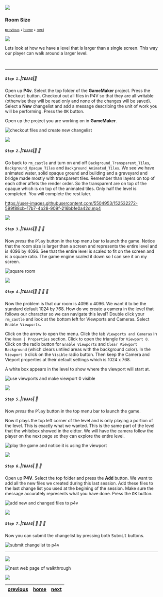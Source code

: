 ![](../images/line3.png)

### Room Size

<sub>[previous](../setting-up/README.md#user-content-setting-up) • [home](../README.md#user-content-gms2-ue4-space-rocks) • [next](../player-anim/README.md#user-content-importing-player-animations)</sub>

![](../images/line3.png)

Lets look at how we have a level that is larger than a single screen.  This way our player can walk around a larger level.

<br>

---

##### `Step 1.`\|`TDAAG`|:small_blue_diamond:

Open up **P4v**.  Select the top folder of the **GameMaker** project. Press the <kbd>Checkout</kbd> button.  Checkout out all files in P4V so that they are all writable (otherwise they will be read only and none of the changes will be saved). Select a **New** changelist and add a message describing the unit of work you will be performing. Press the <kbd>OK</kbd> button.

Open up the project you are working on in **GameMaker**. 

![checkout files and create new changelist](images/checkoutFiles.png)

![](../images/line2.png)

##### `Step 2.`\|`TDAAG`|:small_blue_diamond: :small_blue_diamond: 

Go back to `rm_castle` and turn on and off  `Background_Transparent_Tiles`, `Background_Opaque_Tiles` and  `Background_Animated_Tiles`.  We see we have animated water, solid opaque ground and building and a graveyard and bridge made mostly with transparent tiles.  Remember than layers on top of each other affets the render order. So the transparent are on top of the opaque which is on top of the animated tiles. Only half the level is completed.  You will complete the rest later.

https://user-images.githubusercontent.com/5504953/152532272-599f88cb-17b7-4b28-909f-216bbfe0a42d.mp4

![](../images/line2.png)

##### `Step 3.`\|`TDAAG`|:small_blue_diamond: :small_blue_diamond: :small_blue_diamond:

Now *press* the <kbd>Play</kbd> button in the top menu bar to launch the game. Notice that the room size is larger than a screen and represents the entire level and is 4096 by 4096. See that the entire level is scaled to fit on the screen and is a square ratio.  The game engine scaled it down so I can see it on my screen.

![square room](images/baseLevel.png)

![](../images/line2.png)

##### `Step 4.`\|`TDAAG`|:small_blue_diamond: :small_blue_diamond: :small_blue_diamond: :small_blue_diamond:

Now the problem is that our room is 4096 x 4096. We want it to be the standard default 1024 by 768. How do we create a camera in the level that follows our character so we can navigate this level? Double click your `rm_castle` and look at the bottom left for Viewports and Cameras. Select `Enable Viewports`.

Click on the arrow to open the menu. Click the tab `Viewports and Cameras` in the `Room | Properties` section.   Click to open the triangle for `Viewport 0`. Click on the radio button for `Enable Viewports` and `Clear Viewport Background` (which clears untiled areas with the background color).  In the  `Viewport 0` click on the `Visible` radio button. Then keep the Camera and Vieport properties at their default settings which is 1024 x 768.

A white box appears in the level to show where the viewport will start at.

![use viewports and make viewport 0 visible](images/useViewports.png)

![](../images/line2.png)

##### `Step 5.`\|`TDAAG`| :small_orange_diamond:

Now *press* the <kbd>Play</kbd> button in the top menu bar to launch the game.

Now it plays the top left corner of the level and is only playing a portion of the level.  This is exactly what we wanted.  This is the same part of the level that the whitebox showed in the eidtor.  We will have the camera follow the player on the next page so they can explore the entire level.

![play the game and notice it is using the viewport](images/usingViewportsInGame.png)

![](../images/line2.png)

##### `Step 6.`\|`TDAAG`| :small_orange_diamond: :small_blue_diamond:

Open up **P4V**.  Select the top folder and press the **Add** button.  We want to add all the new files we created during this last session.  Add these files to the last change list you used at the begining of the session. Make sure the message accurately represents what you have done. Press the <kbd>OK</kbd> button.

![add new and changed files to p4v](images/add.png)

![](../images/line2.png)

##### `Step 7.`\|`TDAAG`| :small_orange_diamond: :small_blue_diamond: :small_blue_diamond:

Now you can submit the changelist by pressing both <kbd>Submit</kbd> buttons.

![submit changelist to p4v](images/submit.png)

___

![](../images/line.png)

<!-- <img src="https://via.placeholder.com/1000x100/45D7CA/000000/?text=Next Up - Importing Player Animations"> -->

![next web page of walkthrough](images/banner.png)

![](../images/line.png)

| [previous](../setting-up/README.md#user-content-setting-up)| [home](../README.md#user-content-gms2-ue4-space-rocks) | [next](../player-anim/README.md#user-content-importing-player-animations)|
|---|---|---|

